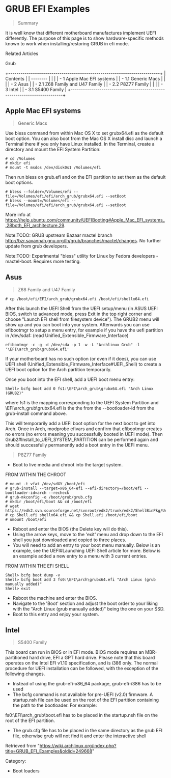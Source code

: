 GRUB EFI Examples
=================

> Summary

It is well know that different motherboard manufactures implement UEFI
differently. The purpose of this page is to show hardware-specific
methods known to work when installing/restoring GRUB in efi mode.

Related Articles

Grub

+--------------------------------------------------------------------------+
| Contents                                                                 |
| --------                                                                 |
|                                                                          |
| -   1 Apple Mac EFI systems                                              |
|     -   1.1 Generic Macs                                                 |
|                                                                          |
| -   2 Asus                                                               |
|     -   2.1 Z68 Family and U47 Family                                    |
|     -   2.2 P8Z77 Family                                                 |
|                                                                          |
| -   3 Intel                                                              |
|     -   3.1 S5400 Family                                                 |
+--------------------------------------------------------------------------+

Apple Mac EFI systems
---------------------

> Generic Macs

Use bless command from within Mac OS X to set grubx64.efi as the default
boot option. You can also boot from the Mac OS X install disc and launch
a Terminal there if you only have Linux installed. In the Terminal,
create a directory and mount the EFI System Partition:

    # cd /Volumes
    # mkdir efi
    # mount -t msdos /dev/disk0s1 /Volumes/efi

Then run bless on grub.efi and on the EFI partition to set them as the
default boot options.

    # bless --folder=/Volumes/efi --file=/Volumes/efi/efi/arch_grub/grubx64.efi --setBoot
    # bless --mount=/Volumes/efi --file=/Volumes/efi/efi/arch_grub/grubx64.efi --setBoot

More info at
https://help.ubuntu.com/community/UEFIBooting#Apple_Mac_EFI_systems_.28both_EFI_architecture.29.

Note:TODO: GRUB upstream Bazaar mactel branch
http://bzr.savannah.gnu.org/lh/grub/branches/mactel/changes. No further
update from grub developers.

Note:TODO: Experimental "bless" utility for Linux by Fedora developers -
mactel-boot. Requires more testing.

Asus
----

> Z68 Family and U47 Family

    # cp /boot/efi/EFI/arch_grub/grubx64.efi /boot/efi/shellx64.efi

After this launch the UEFI Shell from the UEFI setup/menu (in ASUS UEFI
BIOS, switch to advanced mode, press Exit in the top right corner and
choose "Launch EFI shell from filesystem device"). The GRUB2 menu will
show up and you can boot into your system. Afterwards you can use
efibootmgr to setup a menu entry, for example if you have the uefi
partition in /dev/sda1: (read Unified_Extensible_Firmware_Interface)

    efibootmgr -c -g -d /dev/sda -p 1 -w -L "Archlinux Grub" -l '\EFI\arch_grub\grubx64.efi'

If your motherboard has no such option (or even if it does), you can use
UEFI shell (Unified_Extensible_Firmware_Interface#UEFI_Shell) to create
a UEFI boot option for the Arch partition temporarily.

Once you boot into the EFI shell, add a UEFI boot menu entry:

    Shell> bcfg boot add 0 fs1:\EFI\arch_grub\grubx64.efi "Arch Linux (GRUB2)"

where fs1 is the mapping corresponding to the UEFI System Partition and
\EFI\arch_grub\grubx64.efi is the the from the --bootloader-id from the
grub-install command above.

This will temporarily add a UEFI boot option for the next boot to get
into Arch. Once in Arch, modprobe efivars and confirm that efibootmgr
creates no errors (no errors meaning you successfully booted in UEFI
mode). Then Grub2#Install_to_UEFI_SYSTEM_PARTITION can be performed
again and should successfully permanently add a boot entry in the UEFI
menu.

> P8Z77 Family

-   Boot to live media and chroot into the target system.

FROM WITHIN THE CHROOT

    # mount -t vfat /dev/sdXY /boot/efi
    # grub-install --target=x86_64-efi --efi-directory=/boot/efi --bootloader-id=arch --recheck
    # grub-mkconfig -o /boot/grub/grub.cfg
    # mkdir /boot/efi/boot && cd /boot/efi
    # wget https://edk2.svn.sourceforge.net/svnroot/edk2/trunk/edk2/ShellBinPkg/UefiShell/X64/Shell.efi
    # cp Shell.efi shellx64.efi && cp Shell.efi /boot/efi/boot
    # umount /boot/efi

-   Reboot and enter the BIOS (the Delete key will do this).
-   Using the arrow keys, move to the 'exit' menu and drop down to the
    EFI shell you just downloaded and copied to three places.
-   You will need to add an entry to your boot menu manually. Below is
    an example, see the UEFI#Launching UEFI Shell article for more.
    Below is an example added a new entry to a menu with 3 current
    entries.

FROM WITHIN THE EFI SHELL

    Shell> bcfg boot dump -v
    Shell> bcfg boot add 3 fs0:\EFI\arch\grubx64.efi "Arch Linux (grub manually added)"
    Shell> exit

-   Reboot the machine and enter the BIOS.
-   Navigate to the 'Boot' section and adjust the boot order to your
    liking with the "Arch Linux (grub manually added)" being the one on
    your SSD.
-   Boot to this entry and enjoy your system.

Intel
-----

> S5400 Family

This board can run in BIOS or in EFI mode. BIOS mode requires an
MBR-partitioned hard drive, EFI a GPT hard drive. Please note that this
board operates on the Intel EFI v1.10 specification, and is i386 only.
The normal procedure for UEFI installation can be followed, with the
exception of the following changes.

-   Instead of using the grub-efi-x86_64 package, grub-efi-i386 has to
    be used
-   The bcfg command is not available for pre-UEFI (v2.0) firmware. A
    startup.nsh file can be used on the root of the EFI partition
    containing the path to the bootloader. For example:

fs0:\EFI\arch_grub\boot.efi has to be placed in the startup.nsh file on
the root of the EFI partition.

-   The grub.cfg file has to be placed in the same directory as the grub
    EFI file, otherwise grub will not find it and enter the interactive
    shell

Retrieved from
"https://wiki.archlinux.org/index.php?title=GRUB_EFI_Examples&oldid=249668"

Category:

-   Boot loaders
